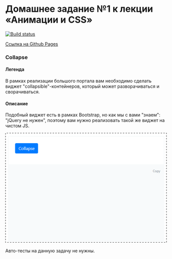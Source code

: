 # Домашнее задание №1 к лекции «Анимации и CSS»

[![Build status](https://ci.appveyor.com/api/projects/status/golnf8ufsli9hm09?svg=true)](https://ci.appveyor.com/project/yuriyvyatkin/ahj-hw-9-1-collapse)

[Ссылка на Github Pages](https://yuriyvyatkin.github.io/ahj-hw-9.1-collapse/)

### Collapse

#### Легенда

В рамках реализации большого портала вам необходимо сделать виджет "collapsible"-контейнеров, который может разворачиваться и сворачиваться.

#### Описание

Подобный виджет есть в рамках Bootstrap, но как мы с вами "знаем": "jQuery не нужен", поэтому вам нужно реализовать такой же виджет на чистом JS.

![](./pic/collapse.gif)

Авто-тесты на данную задачу не нужны.
